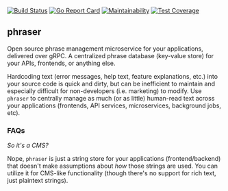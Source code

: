 [![Build Status](https://cloud.drone.io/api/badges/augmentable-opensource/phraser/status.svg)](https://cloud.drone.io/augmentable-opensource/phraser)
[![Go Report Card](https://goreportcard.com/badge/github.com/augmentable-opensource/phraser)](https://goreportcard.com/report/github.com/augmentable-opensource/phraser)
[![Maintainability](https://api.codeclimate.com/v1/badges/7849d3b904e0249f6402/maintainability)](https://codeclimate.com/github/augmentable-opensource/phraser/maintainability)
[![Test Coverage](https://api.codeclimate.com/v1/badges/7849d3b904e0249f6402/test_coverage)](https://codeclimate.com/github/augmentable-opensource/phraser/test_coverage)

## phraser

Open source phrase management microservice for your applications, delivered over gRPC. A centralized phrase database (key-value store) for your APIs, frontends, or anything else.

Hardcoding text (error messages, help text, feature explanations, etc.) into your source code is quick and dirty, but can be inefficient to maintain and especially difficult for non-developers (i.e. marketing) to modify. Use `phraser` to centrally manage as much (or as little) human-read text across your applications (frontends, API services, microservices, background jobs, etc).


### FAQs

_So it's a CMS?_

Nope, `phraser` is just a string store for your applications (frontend/backend) that doesn't make assumptions about _how_ those strings are used. You can utilize it for CMS-like functionality (though there's no support for rich text, just plaintext strings).


